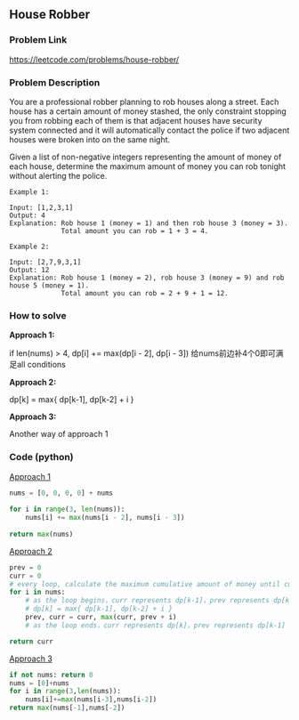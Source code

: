 ## House Robber

### Problem Link

https://leetcode.com/problems/house-robber/

### Problem Description 

You are a professional robber planning to rob houses along a street. Each house has a certain amount of money stashed, the only constraint stopping you from robbing each of them is that adjacent houses have security system connected and it will automatically contact the police if two adjacent houses were broken into on the same night.

Given a list of non-negative integers representing the amount of money of each house, determine the maximum amount of money you can rob tonight without alerting the police.


```
Example 1: 

Input: [1,2,3,1]
Output: 4
Explanation: Rob house 1 (money = 1) and then rob house 3 (money = 3).
             Total amount you can rob = 1 + 3 = 4.

```

```
Example 2: 

Input: [2,7,9,3,1]
Output: 12
Explanation: Rob house 1 (money = 2), rob house 3 (money = 9) and rob house 5 (money = 1).
             Total amount you can rob = 2 + 9 + 1 = 12.

```

### How to solve 

**Approach 1:** 

if len(nums) > 4, dp[i] += max(dp[i - 2], dp[i - 3])
给nums前边补4个0即可满足all conditions

**Approach 2:** 

dp[k] = max{ dp[k-1], dp[k-2] + i }

**Approach 3:** 

Another way of approach 1

### Code (python)

[Approach 1](https://github.com/yanray/leetcode/blob/master/problems/0198House_Robber/0198House_Robber1.py)

```python
nums = [0, 0, 0, 0] + nums
    
for i in range(3, len(nums)):
    nums[i] += max(nums[i - 2], nums[i - 3])
    
return max(nums)
```

[Approach 2](https://github.com/yanray/leetcode/blob/master/problems/0198House_Robber/0198House_Robber2.py)

```python
prev = 0
curr = 0
# every loop, calculate the maximum cumulative amount of money until current house
for i in nums:
    # as the loop begins，curr represents dp[k-1]，prev represents dp[k-2]
    # dp[k] = max{ dp[k-1], dp[k-2] + i }
    prev, curr = curr, max(curr, prev + i)
    # as the loop ends，curr represents dp[k]，prev represents dp[k-1]

return curr
```


[Approach 3](https://github.com/yanray/leetcode/blob/master/problems/0198House_Robber/0198House_Robber3.py)

```python
if not nums: return 0
nums = [0]+nums
for i in range(3,len(nums)):
    nums[i]+=max(nums[i-3],nums[i-2])
return max(nums[-1],nums[-2])
```

